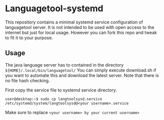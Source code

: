 # Languagetool-systemd

This repository contains a minimal systemd service configuration of languagetool server.
It is not intended to be used with open access to the internet but just for local usage. 
However you can fork this repo and tweak to fit it to your purpose.

## Usage

The java language server has to contained in the directory `${HOME}/.local/bin/languagetool/`
You can simply execute download.sh if you want to automate this and download the latest server. Note
that there is no file hash checking.


First copy the service file to systemd service directory.

```console
user@desktop:~$ sudo cp langtoolsysd.service /etc/systemd/system/langtoolsysd@<your username>.service
```

Make sure to replace `<your username> by your current username>`

